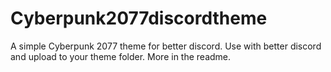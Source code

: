 # Cyberpunk2077discordtheme
A simple Cyberpunk 2077 theme for better discord. Use with better discord and upload to your theme folder. More in the readme. 
